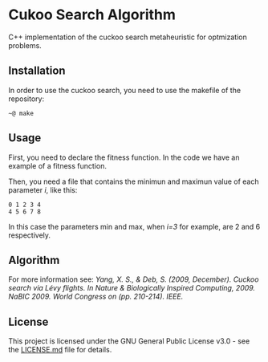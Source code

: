 # Cukoo Search Algorithm

C++ implementation of the cuckoo search metaheuristic for optmization problems.

## Installation

In order to use the cuckoo search, you need to use the makefile of the repository:

```
~@ make 
```

## Usage

First, you need to declare the fitness function. In the code we have an example of a fitness function.

Then, you need a file that contains the minimun and maximun value of each parameter _i_, like this:

```
0 1 2 3 4
4 5 6 7 8
```

In this case the parameters min and max, when _i=3_ for example, are 2 and 6 respectively.

## Algorithm

For more information see: _Yang, X. S., & Deb, S. (2009, December). Cuckoo search via Lévy flights. In Nature & Biologically Inspired Computing, 2009. NaBIC 2009. World Congress on (pp. 210-214). IEEE._

## License

This project is licensed under the GNU General Public License v3.0 - see the [LICENSE.md](../master/LICENSE) file for details.
